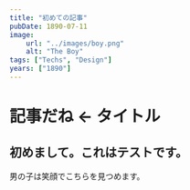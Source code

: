 ```yaml
---
title: "初めての記事"
pubDate: 1890-07-11
image:
    url: "../images/boy.png"
    alt: "The Boy"
tags: ["Techs", "Design"]
years: ["1890"]
---
```


# 記事だね ← タイトル

## 初めまして。これはテストです。

男の子は笑顔でこちらを見つめます。

